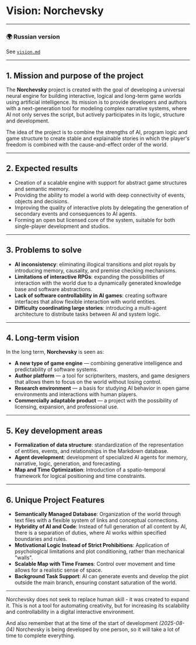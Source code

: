 <link rel="stylesheet" href="style.css">

# Vision: Norchevsky

---
### 🌍 Russian version

See [`vision.md`](vision.md)

---

## 1. Mission and purpose of the project

The **Norchevsky** project is created with the goal of developing a universal neural engine for building interactive, logical and long-term game worlds using artificial intelligence. Its mission is to provide developers and authors with a next-generation tool for modeling complex narrative systems, where AI not only serves the script, but actively participates in its logic, structure and development.

The idea of the project is to combine the strengths of AI, program logic and game structure to create stable and explainable stories in which the player's freedom is combined with the cause-and-effect order of the world.

---

## 2. Expected results

- Creation of a scalable engine with support for abstract game structures and semantic memory.
- Providing the ability to model a world with deep connectivity of events, objects and decisions.
- Improving the quality of interactive plots by delegating the generation of secondary events and consequences to AI agents.
- Forming an open but licensed core of the system, suitable for both single-player development and studios.

---

## 3. Problems to solve

- **AI inconsistency**: eliminating illogical transitions and plot royals by introducing memory, causality, and premise checking mechanisms.
- **Limitations of interactive RPGs**: expanding the possibilities of interaction with the world due to a dynamically generated knowledge base and software abstractions.
- **Lack of software controllability in AI games**: creating software interfaces that allow flexible interaction with world entities.
- **Difficulty coordinating large stories**: introducing a multi-agent architecture to distribute tasks between AI and system logic.

---

## 4. Long-term vision

In the long term, **Norchevsky** is seen as:

- **A new type of game engine** — combining generative intelligence and predictability of software systems.
- **Author platform** — a tool for scriptwriters, masters, and game designers that allows them to focus on the world without losing control.
- **Research environment** — a basis for studying AI behavior in open game environments and interactions with human players.
- **Commercially adaptable product** — a project with the possibility of licensing, expansion, and professional use.

---

## 5. Key development areas

- **Formalization of data structure**: standardization of the representation of entities, events, and relationships in the Markdown database.
- **Agent development**: development of specialized AI agents for memory, narrative, logic, generation, and forecasting.
- **Map and Time Optimization**: Introduction of a spatio-temporal framework for logical positioning and time constraints.

---

## 6. Unique Project Features

- **Semantically Managed Database**: Organization of the world through text files with a flexible system of links and conceptual connections.
- **Hybridity of AI and Code**: Instead of full generation of all content by AI, there is a separation of duties, where AI works within specified boundaries and rules.
- **Motivational Logic Instead of Strict Prohibitions**: Application of psychological limitations and plot conditioning, rather than mechanical "walls".
- **Scalable Map with Time Frames**: Control over movement and time allows for a realistic sense of space.
- **Background Task Support**: AI can generate events and develop the plot outside the main branch, ensuring constant saturation of the world.

---

Norchevsky does not seek to replace human skill - it was created to expand it. This is not a tool for automating creativity, but for increasing its scalability and controllability in a digital interactive environment.

And also remember that at the time of the start of development _(2025-08-04)_ Norchevsky is being developed by one person, so it will take a lot of time to complete everything.